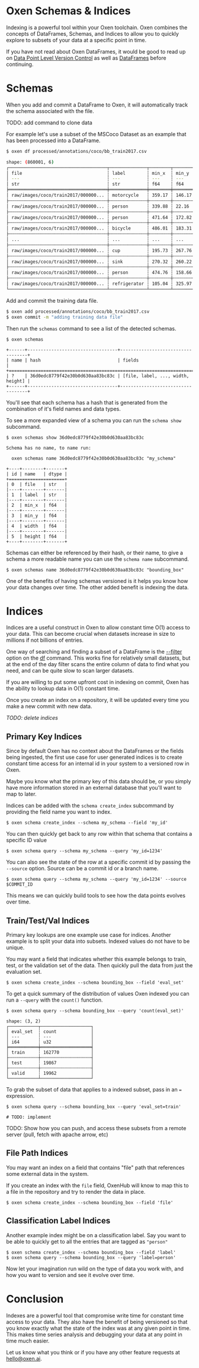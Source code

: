 # Oxen Schemas & Indices

Indexing is a powerful tool within your Oxen toolchain. Oxen combines the concepts of DataFrames, Schemas, and Indices to allow you to quickly explore to subsets of your data at a specific point in time.

If you have not read about Oxen DataFrames, it would be good to read up on [Data Point Level Version Control](DataPointLevelVersionControl.md) as well as [DataFrames](DataFrames.md) before continuing.

# Schemas

When you add and commit a DataFrame to Oxen, it will automatically track the schema associated with the file.

TODO: add command to clone data

For example let's use a subset of the MSCoco Dataset as an example that has been processed into a DataFrame.

```bash
$ oxen df processed/annotations/coco/bb_train2017.csv

shape: (860001, 6)
┌─────────────────────────────────────┬──────────────┬────────┬────────┬────────┬────────┐
│ file                                ┆ label        ┆ min_x  ┆ min_y  ┆ width  ┆ height │
│ ---                                 ┆ ---          ┆ ---    ┆ ---    ┆ ---    ┆ ---    │
│ str                                 ┆ str          ┆ f64    ┆ f64    ┆ f64    ┆ f64    │
╞═════════════════════════════════════╪══════════════╪════════╪════════╪════════╪════════╡
│ raw/images/coco/train2017/000000... ┆ motorcycle   ┆ 359.17 ┆ 146.17 ┆ 112.45 ┆ 213.57 │
├╌╌╌╌╌╌╌╌╌╌╌╌╌╌╌╌╌╌╌╌╌╌╌╌╌╌╌╌╌╌╌╌╌╌╌╌╌┼╌╌╌╌╌╌╌╌╌╌╌╌╌╌┼╌╌╌╌╌╌╌╌┼╌╌╌╌╌╌╌╌┼╌╌╌╌╌╌╌╌┼╌╌╌╌╌╌╌╌┤
│ raw/images/coco/train2017/000000... ┆ person       ┆ 339.88 ┆ 22.16  ┆ 153.88 ┆ 300.73 │
├╌╌╌╌╌╌╌╌╌╌╌╌╌╌╌╌╌╌╌╌╌╌╌╌╌╌╌╌╌╌╌╌╌╌╌╌╌┼╌╌╌╌╌╌╌╌╌╌╌╌╌╌┼╌╌╌╌╌╌╌╌┼╌╌╌╌╌╌╌╌┼╌╌╌╌╌╌╌╌┼╌╌╌╌╌╌╌╌┤
│ raw/images/coco/train2017/000000... ┆ person       ┆ 471.64 ┆ 172.82 ┆ 35.92  ┆ 48.1   │
├╌╌╌╌╌╌╌╌╌╌╌╌╌╌╌╌╌╌╌╌╌╌╌╌╌╌╌╌╌╌╌╌╌╌╌╌╌┼╌╌╌╌╌╌╌╌╌╌╌╌╌╌┼╌╌╌╌╌╌╌╌┼╌╌╌╌╌╌╌╌┼╌╌╌╌╌╌╌╌┼╌╌╌╌╌╌╌╌┤
│ raw/images/coco/train2017/000000... ┆ bicycle      ┆ 486.01 ┆ 183.31 ┆ 30.63  ┆ 34.98  │
├╌╌╌╌╌╌╌╌╌╌╌╌╌╌╌╌╌╌╌╌╌╌╌╌╌╌╌╌╌╌╌╌╌╌╌╌╌┼╌╌╌╌╌╌╌╌╌╌╌╌╌╌┼╌╌╌╌╌╌╌╌┼╌╌╌╌╌╌╌╌┼╌╌╌╌╌╌╌╌┼╌╌╌╌╌╌╌╌┤
│ ...                                 ┆ ...          ┆ ...    ┆ ...    ┆ ...    ┆ ...    │
├╌╌╌╌╌╌╌╌╌╌╌╌╌╌╌╌╌╌╌╌╌╌╌╌╌╌╌╌╌╌╌╌╌╌╌╌╌┼╌╌╌╌╌╌╌╌╌╌╌╌╌╌┼╌╌╌╌╌╌╌╌┼╌╌╌╌╌╌╌╌┼╌╌╌╌╌╌╌╌┼╌╌╌╌╌╌╌╌┤
│ raw/images/coco/train2017/000000... ┆ cup          ┆ 195.73 ┆ 267.76 ┆ 13.14  ┆ 25.15  │
├╌╌╌╌╌╌╌╌╌╌╌╌╌╌╌╌╌╌╌╌╌╌╌╌╌╌╌╌╌╌╌╌╌╌╌╌╌┼╌╌╌╌╌╌╌╌╌╌╌╌╌╌┼╌╌╌╌╌╌╌╌┼╌╌╌╌╌╌╌╌┼╌╌╌╌╌╌╌╌┼╌╌╌╌╌╌╌╌┤
│ raw/images/coco/train2017/000000... ┆ sink         ┆ 270.32 ┆ 260.22 ┆ 114.92 ┆ 67.4   │
├╌╌╌╌╌╌╌╌╌╌╌╌╌╌╌╌╌╌╌╌╌╌╌╌╌╌╌╌╌╌╌╌╌╌╌╌╌┼╌╌╌╌╌╌╌╌╌╌╌╌╌╌┼╌╌╌╌╌╌╌╌┼╌╌╌╌╌╌╌╌┼╌╌╌╌╌╌╌╌┼╌╌╌╌╌╌╌╌┤
│ raw/images/coco/train2017/000000... ┆ person       ┆ 474.76 ┆ 158.66 ┆ 25.24  ┆ 69.33  │
├╌╌╌╌╌╌╌╌╌╌╌╌╌╌╌╌╌╌╌╌╌╌╌╌╌╌╌╌╌╌╌╌╌╌╌╌╌┼╌╌╌╌╌╌╌╌╌╌╌╌╌╌┼╌╌╌╌╌╌╌╌┼╌╌╌╌╌╌╌╌┼╌╌╌╌╌╌╌╌┼╌╌╌╌╌╌╌╌┤
│ raw/images/coco/train2017/000000... ┆ refrigerator ┆ 105.04 ┆ 325.97 ┆ 187.84 ┆ 49.03  │
└─────────────────────────────────────┴──────────────┴────────┴────────┴────────┴────────┘
```

Add and commit the training data file.

```bash
$ oxen add processed/annotations/coco/bb_train2017.csv
$ oxen commit -m "adding training data file"
```

Then run the `schemas` command to see a list of the detected schemas.

```
$ oxen schemas

+------+----------------------------------+-----------------------------------+
| name | hash                             | fields                            |
+=============================================================================+
| ?    | 36d0edc8779f42e30b0d630aa83bc83c | [file, label, ..., width, height] |
+------+----------------------------------+-----------------------------------+
```

You'll see that each schema has a hash that is generated from the combination of it's field names and data types.

To see a more expanded view of a schema you can run the `schema show` subcommand.

```
$ oxen schemas show 36d0edc8779f42e30b0d630aa83bc83c

Schema has no name, to name run:

  oxen schemas name 36d0edc8779f42e30b0d630aa83bc83c "my_schema"

+----+--------+-------+
| id | name   | dtype |
+=====================+
| 0  | file   | str   |
|----+--------+-------|
| 1  | label  | str   |
|----+--------+-------|
| 2  | min_x  | f64   |
|----+--------+-------|
| 3  | min_y  | f64   |
|----+--------+-------|
| 4  | width  | f64   |
|----+--------+-------|
| 5  | height | f64   |
+----+--------+-------+
```

Schemas can either be referenced by their hash, or their name, to give a schema a more readable name you can use the `schema name` subcommand.

```
$ oxen schemas name 36d0edc8779f42e30b0d630aa83bc83c "bounding_box"
```

One of the benefits of having schemas versioned is it helps you know how your data changes over time. The other added benefit is indexing the data.

# Indices

Indices are a useful construct in Oxen to allow constant time O(1) access to your data. This can become crucial when datasets increase in size to millions if not billions of entries.

One way of searching and finding a subset of a DataFrame is the [--filter](DataFrames.md#filter-rows) option on the [df](DataFrames.md) command. This works fine for relatively small datasets, but at the end of the day filter scans the entire column of data to find what you need, and can be quite slow to scan larger datasets.

If you are willing to put some upfront cost in indexing on commit, Oxen has the ability to lookup data in O(1) constant time.

Once you create an index on a repository, it will be updated every time you make a new commit with new data.

*TODO: delete indices*

## Primary Key Indices

Since by default Oxen has no context about the DataFrames or the fields being ingested, the first use case for user generated indices is to create constant time access for an internal id in your system to a versioned row in Oxen.

Maybe you know what the primary key of this data should be, or you simply have more information stored in an external database that you'll want to map to later.

Indices can be added with the `schema create_index` subcommand by providing the field name you want to index.

```
$ oxen schema create_index --schema my_schema --field 'my_id'
```

You can then quickly get back to any row within that schema that contains a specific ID value

```
$ oxen schema query --schema my_schema --query 'my_id=1234'
```

You can also see the state of the row at a specific commit id by passing the `--source` option. Source can be a commit id or a branch name.

```
$ oxen schema query --schema my_schema --query 'my_id=1234' --source $COMMIT_ID
```

This means we can quickly build tools to see how the data points evolves over time.

## Train/Test/Val Indices

Primary key lookups are one example use case for indices. Another example is to split your data into subsets. Indexed values do not have to be unique.

You may want a field that indicates whether this example belongs to train, test, or the validation set of the data. Then quickly pull the data from just the evaluation set.

```
$ oxen schema create_index --schema bounding_box --field 'eval_set'
```

To get a quick summary of the distribution of values Oxen indexed you can run a `--query` with the `count()` function.

```
$ oxen schema query --schema bounding_box --query 'count(eval_set)'

shape: (3, 2)
┌───────────┬───────────────────┐
│ eval_set  ┆ count             │
│ ---       ┆ ---               │
│ i64       ┆ u32               │
╞═══════════╪═══════════════════╡
│ train     ┆ 162770            │
├╌╌╌╌╌╌╌╌╌╌╌┼╌╌╌╌╌╌╌╌╌╌╌╌╌╌╌╌╌╌╌┤
│ test      ┆ 19867             │
├╌╌╌╌╌╌╌╌╌╌╌┼╌╌╌╌╌╌╌╌╌╌╌╌╌╌╌╌╌╌╌┤
│ valid     ┆ 19962             │
└───────────┴───────────────────┘
```

To grab the subset of data that applies to a indexed subset, pass in an `=` expression.

```
$ oxen schema query --schema bounding_box --query 'eval_set=train'

# TODO: implement
```


TODO: Show how you can push, and access these subsets from a remote server (pull, fetch with apache arrow, etc)


## File Path Indices

You may want an index on a field that contains "file" path that references some external data in the system.

If you create an index with the `file` field, OxenHub will know to map this to a file in the repository and try to render the data in place.

```
$ oxen schema create_index --schema bounding_box --field 'file'
```

## Classification Label Indices

Another example index might be on a classification label. Say you want to be able to quickly get to all the entries that are tagged as `"person"`

```
$ oxen schema create_index --schema bounding_box --field 'label'
$ oxen schema query --schema bounding_box --query 'label=person'
```

Now let your imagination run wild on the type of data you work with, and how you want to version and see it evolve over time.

# Conclusion

Indexes are a powerful tool that compromise write time for constant time access to your data. They also have the benefit of being versioned so that you know exactly what the state of the index was at any given point in time. This makes time series analysis and debugging your data at any point in time much easier.

Let us know what you think or if you have any other feature requests at hello@oxen.ai.